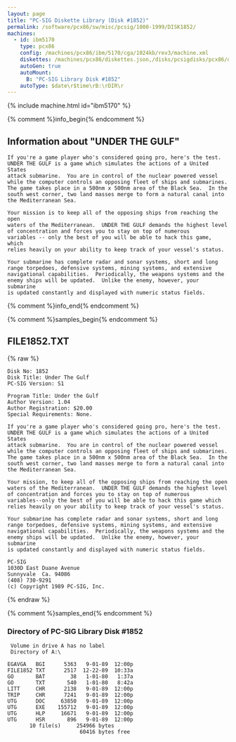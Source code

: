 ```yaml
---
layout: page
title: "PC-SIG Diskette Library (Disk #1852)"
permalink: /software/pcx86/sw/misc/pcsig/1000-1999/DISK1852/
machines:
  - id: ibm5170
    type: pcx86
    config: /machines/pcx86/ibm/5170/cga/1024kb/rev3/machine.xml
    diskettes: /machines/pcx86/diskettes.json,/disks/pcsigdisks/pcx86/diskettes.json
    autoGen: true
    autoMount:
      B: "PC-SIG Library Disk #1852"
    autoType: $date\r$time\rB:\rDIR\r
---
```


{% include machine.html id="ibm5170" %}

{% comment %}info_begin{% endcomment %}

## Information about "UNDER THE GULF"

    If you're a game player who's considered going pro, here's the test.
    UNDER THE GULF is a game which simulates the actions of a United States
    attack submarine.  You are in control of the nuclear powered vessel
    while the computer controls an opposing fleet of ships and submarines.
    The game takes place in a 500nm x 500nm area of the Black Sea.  In the
    south west corner, two land masses merge to form a natural canal into
    the Mediterranean Sea.
    
    Your mission is to keep all of the opposing ships from reaching the open
    waters of the Mediterranean.  UNDER THE GULF demands the highest level
    of concentration and forces you to stay on top of numerous
    variables -- only the best of you will be able to hack this game, which
    relies heavily on your ability to keep track of your vessel's status.
    
    Your submarine has complete radar and sonar systems, short and long
    range torpedoes, defensive systems, mining systems, and extensive
    navigational capabilities.  Periodically, the weapons systems and the
    enemy ships will be updated.  Unlike the enemy, however, your submarine
    is updated constantly and displayed with numeric status fields.
{% comment %}info_end{% endcomment %}

{% comment %}samples_begin{% endcomment %}

## FILE1852.TXT

{% raw %}
```
Disk No: 1852                                                           
Disk Title: Under The Gulf                                              
PC-SIG Version: S1                                                      
                                                                        
Program Title: Under the Gulf                                           
Author Version: 1.04                                                    
Author Registration: $20.00                                             
Special Requirements: None.                                             
                                                                        
If you're a game player who's considered going pro, here's the test.    
UNDER THE GULF is a game which simulates the actions of a United States 
attack submarine.  You are in control of the nuclear powered vessel     
while the computer controls an opposing fleet of ships and submarines.  
The game takes place in a 500nm x 500nm area of the Black Sea.  In the  
south west corner, two land masses merge to form a natural canal into   
the Mediterranean Sea.                                                  
                                                                        
Your mission, to keep all of the opposing ships from reaching the open  
waters of the Mediterranean.  UNDER THE GULF demands the highest level  
of concentration and forces you to stay on top of numerous              
variables--only the best of you will be able to hack this game which    
relies heavily on your ability to keep track of your vessel's status.   
                                                                        
Your submarine has complete radar and sonar systems, short and long     
range torpedoes, defensive systems, mining systems, and extensive       
navigational capabilities.  Periodically, the weapons systems and the   
enemy ships will be updated.  Unlike the enemy, however, your submarine 
is updated constantly and displayed with numeric status fields.         
                                                                        
PC-SIG                                                                  
1030D East Duane Avenue                                                 
Sunnyvale  Ca. 94086                                                    
(408) 730-9291                                                          
(c) Copyright 1989 PC-SIG, Inc.                                         
```
{% endraw %}

{% comment %}samples_end{% endcomment %}

### Directory of PC-SIG Library Disk #1852

     Volume in drive A has no label
     Directory of A:\

    EGAVGA   BGI      5363   9-01-89  12:00p
    FILE1852 TXT      2517  12-22-89  10:33a
    GO       BAT        38   1-01-80   1:37a
    GO       TXT       540   1-01-80   8:42a
    LITT     CHR      2138   9-01-89  12:00p
    TRIP     CHR      7241   9-01-89  12:00p
    UTG      DOC     63850   9-01-89  12:00p
    UTG      EXE    155712   9-01-89  12:00p
    UTG      HLP     16671   9-01-89  12:00p
    UTG      HSR       896   9-01-89  12:00p
           10 file(s)     254966 bytes
                           60416 bytes free
